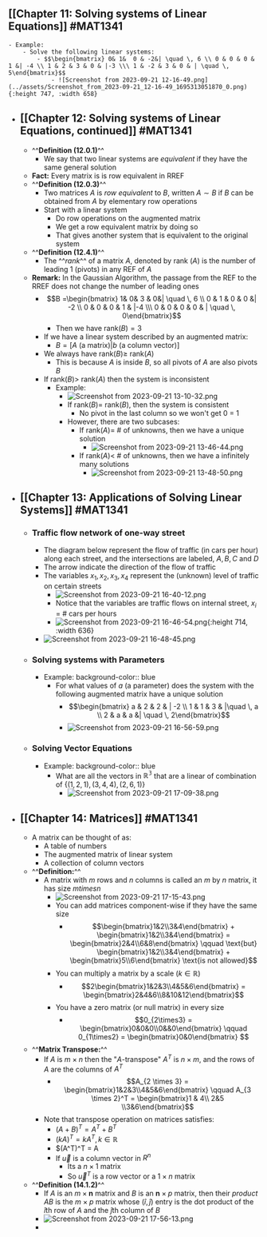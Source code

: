 ## [[Chapter 11: Solving systems of Linear Equations]] #MAT1341
	- Example:
		- Solve the following linear systems:
			- $$\begin{bmatrix} 0& 1&  0 & -2&| \quad \, 6 \\ 0 & 0 & 0 & 1 &| -4 \\ 1 & 2 & 3 & 0 & |-3 \\\ 1 & -2 & 3 & 0 & | \quad \, 5\end{bmatrix}$$
				- ![Screenshot from 2023-09-21 12-16-49.png](../assets/Screenshot_from_2023-09-21_12-16-49_1695313051870_0.png){:height 747, :width 658}
- ## [[Chapter 12: Solving systems of Linear Equations, continued]] #MAT1341
	- ^^**Definition (12.0.1)**^^
		- We say that two linear systems are *equivalent* if they have the same general solution
	- **Fact:**  Every matrix is is row equivalent in RREF
	- ^^**Definition (12.0.3)**^^
		- Two matrices $A$ is *row equivalent* to $B$, written $A\sim B$ if $B$ can be obtained from $A$ by elementary row operations
		- Start with a linear system
			- Do row operations on the augmented matrix
			- We get a row equivalent matrix by doing so
			- That gives another system that is equivalent to the original system
	- ^^**Definition (12.4.1)**^^
		- The ^^*rank*^^ of a matrix $A$, denoted by rank ($A$) is the number of leading 1 (pivots) in any REF of $A$
	- **Remark:** In the Gaussian Algorithm, the passage from the REF to the RREF does not change the number of leading ones
		- $$B =\begin{bmatrix} 1& 0&  3 & 0&| \quad \, 6 \\ 0 & 1 & 0 & 0 &| -2 \\ 0 & 0 & 0 & 1 & |-4 \\\ 0 & 0 & 0 & 0 & | \quad \, 0\end{bmatrix}$$
			- Then we have rank$(B) = 3$
		- If we have a linear system described by an augmented matrix:
			- $B = [A$ (a matrix)|$b$ (a column vector)]
		- We always have rank$(B) \ge$  rank$(A)$
			- This is because $A$ is inside $B$, so all pivots of $A$ are also pivots $B$
		- If rank$(B) >$  rank$(A)$ then the system is inconsistent
			- Example:
				- ![Screenshot from 2023-09-21 13-10-32.png](../assets/Screenshot_from_2023-09-21_13-10-32_1695316426808_0.png)
				- If rank$(B) =$ rank$(B)$, then the system is consistent
					- No pivot in the last column so we won't get 0 = 1
				- However, there are two subcases:
					- If rank$(A) =$ # of unknowns, then we have a unique solution
						- ![Screenshot from 2023-09-21 13-46-44.png](../assets/Screenshot_from_2023-09-21_13-46-44_1695318489402_0.png)
					- If rank$(A) <$ # of unknowns, then we have a infinitely many solutions
						- ![Screenshot from 2023-09-21 13-48-50.png](../assets/Screenshot_from_2023-09-21_13-48-50_1695319067866_0.png)
- ## [[Chapter 13: Applications of Solving Linear Systems]] #MAT1341
	- ### Traffic flow network of one-way street
		- The diagram below represent the flow of traffic (in cars per hour) along each street, and the intersections are labeled, $A, B, C$ and $D$
		- The arrow indicate the direction of the flow of traffic
		- The variables $x_1, x_2, x_3, x_4$ represent the (unknown) level of traffic on certain streets
			- ![Screenshot from 2023-09-21 16-40-12.png](../assets/Screenshot_from_2023-09-21_16-40-12_1695329114702_0.png)
			- Notice that the variables are traffic flows on internal street, $x_i$ = # cars per hours
			- ![Screenshot from 2023-09-21 16-46-54.png](../assets/Screenshot_from_2023-09-21_16-46-54_1695329285377_0.png){:height 714, :width 636}
		- ![Screenshot from 2023-09-21 16-48-45.png](../assets/Screenshot_from_2023-09-21_16-48-45_1695329352038_0.png)
	- ### Solving systems with Parameters
		- Example:
		  background-color:: blue
			- For what values of $a$ (a parameter) does the system with the following augmented matrix have a unique solution
				- $$\begin{bmatrix} a & 2 & 2 & | -2 \\ 1 & 1 & 3 & |\quad \, a \\ 2 & a & a &| \quad \, 2\end{bmatrix}$$
				- ![Screenshot from 2023-09-21 16-56-59.png](../assets/Screenshot_from_2023-09-21_16-56-59_1695330172148_0.png)
	- ### Solving Vector Equations
		- Example:
		  background-color:: blue
			- What are all the vectors in $\mathbb{R^3}$ that are a linear of combination of $\{(1,2,1),(3,4,4),(2,6,1)\}$
				- ![Screenshot from 2023-09-21 17-09-38.png](../assets/Screenshot_from_2023-09-21_17-09-38_1695330604623_0.png)
- ## [[Chapter 14: Matrices]] #MAT1341
	- A matrix can be thought of as:
		- A table of numbers
		- The augmented matrix of linear system
		- A collection of column vectors
	- ^^**Definition:**^^
		- A matrix with $m$ rows and $n$ columns is called an $m$ by $n$ matrix, it has size $m times n$
			- ![Screenshot from 2023-09-21 17-15-43.png](../assets/Screenshot_from_2023-09-21_17-15-43_1695331097125_0.png)
			- You can add matrices component-wise if they have the same size
				- $$\begin{bmatrix}1&2\\3&4\end{bmatrix} + \begin{bmatrix}1&2\\3&4\end{bmatrix} = \begin{bmatrix}2&4\\6&8\end{bmatrix} \qquad \text{but} \begin{bmatrix}1&2\\3&4\end{bmatrix} + \begin{bmatrix}5\\6\end{bmatrix} \text{is not allowed}$$
			- You can multiply a matrix by a scale $(k \in \mathbb{R})$
				- $$2\begin{bmatrix}1&2&3\\4&5&6\end{bmatrix} = \begin{bmatrix}2&4&6\\8&10&12\end{bmatrix}$$
			- You have a zero matrix (or null matrix) in every size
				- $$0_{2\times3} = \begin{bmatrix}0&0&0\\0&&0\end{bmatrix}  \qquad 0_{1\times2} = \begin{bmatrix}0&0\end{bmatrix} $$
	- ^^**Matrix Transpose:**^^
		- If $A$ is $m \times n$ then the "$A$-transpose" $A^T$ is $n \times m$, and the rows of $A$ are the columns of $A^T$
			- $$A_{2 \times 3} = \begin{bmatrix}1&2&3\\4&5&6\end{bmatrix} \qquad A_{3 \times 2}^T = \begin{bmatrix}1 & 4\\ 2&5 \\3&6\end{bmatrix}$$
		- Note that transpose operation on matrices satisfies:
			- $(A + B)^T = A^T + B^T$
			- $(kA)^T = kA^T, k \in \mathbb{R}$
			- $(A^T)^T = A
			- If $\vec{u}$ is a column vector in $R^n$
				- Its a $n \times 1$ matrix
				- So $\vec{u}^T$ is a row vector or a $1 \times n$ matrix
	- ^^**Definition (14.1.2)**^^
		- If $A$ is an $m \times \textbf{n}$ matrix and $B$ is an $\textbf{n} \times p$ matrix, then their *product* $AB$ is the $m \times p$ matrix whose $(\hat{i}, \hat{j})$ entry is the dot product of the $\hat{i}$th row of $A$ and the $\hat{j}$th column of $B$
		- ![Screenshot from 2023-09-21 17-56-13.png](../assets/Screenshot_from_2023-09-21_17-56-13_1695333513463_0.png)
		-
